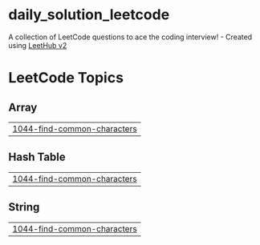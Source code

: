 # daily_solution_leetcode
A collection of LeetCode questions to ace the coding interview! - Created using [LeetHub v2](https://github.com/arunbhardwaj/LeetHub-2.0)

<!---LeetCode Topics Start-->
# LeetCode Topics
## Array
|  |
| ------- |
| [1044-find-common-characters](https://github.com/smwkbgmn/daily_solution_leetcode/tree/master/1044-find-common-characters) |
## Hash Table
|  |
| ------- |
| [1044-find-common-characters](https://github.com/smwkbgmn/daily_solution_leetcode/tree/master/1044-find-common-characters) |
## String
|  |
| ------- |
| [1044-find-common-characters](https://github.com/smwkbgmn/daily_solution_leetcode/tree/master/1044-find-common-characters) |
<!---LeetCode Topics End-->